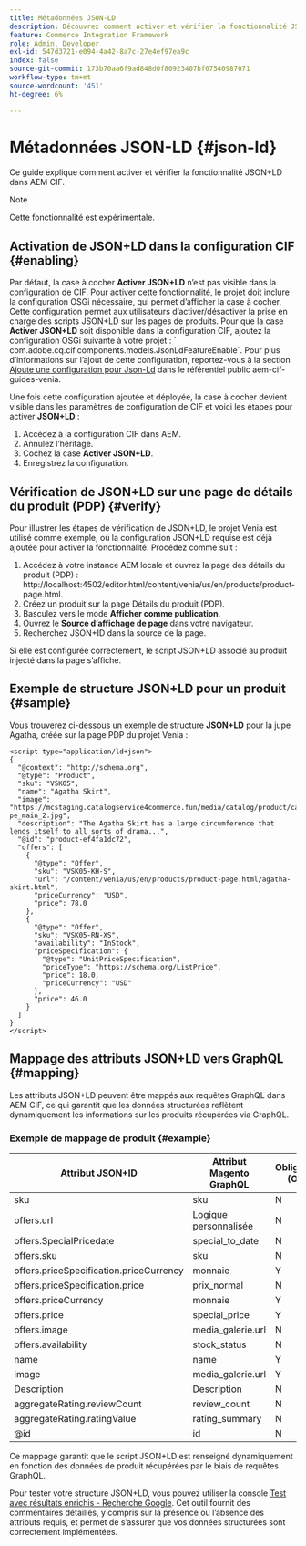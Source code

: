 ```yaml
---
title: Métadonnées JSON-LD
description: Découvrez comment activer et vérifier la fonctionnalité JSON+LD dans AEM CIF.
feature: Commerce Integration Framework
role: Admin, Developer
exl-id: 547d3721-e094-4a42-8a7c-27e4ef97ea9c
index: false
source-git-commit: 173b70aa6f9ad848d0f80923407bf07540987071
workflow-type: tm+mt
source-wordcount: '451'
ht-degree: 6%

---
```


# Métadonnées JSON-LD {#json-ld}

Ce guide explique comment activer et vérifier la fonctionnalité JSON+LD dans AEM CIF.

>[!NOTE]
>
> Cette fonctionnalité est expérimentale.

## Activation de JSON+LD dans la configuration CIF {#enabling}

Par défaut, la case à cocher **Activer JSON+LD** n’est pas visible dans la configuration de CIF. Pour activer cette fonctionnalité, le projet doit inclure la configuration OSGi nécessaire, qui permet d’afficher la case à cocher. Cette configuration permet aux utilisateurs d’activer/désactiver la prise en charge des scripts JSON+LD sur les pages de produits.
Pour que la case **Activer JSON+LD** soit disponible dans la configuration CIF, ajoutez la configuration OSGi suivante à votre projet : &grave;
com.adobe.cq.cif.components.models.JsonLdFeatureEnable&grave;.
Pour plus d’informations sur l’ajout de cette configuration, reportez-vous à la section [Ajoute une configuration pour Json-Ld](https://github.com/adobe/aem-cif-guides-venia/blob/main/ui.config/src/main/content/jcr_root/apps/venia/osgiconfig/config/com.adobe.cq.cif.components.models.JsonLdFeatureEnable.cfg.json) dans le référentiel public aem-cif-guides-venia.

Une fois cette configuration ajoutée et déployée, la case à cocher devient visible dans les paramètres de configuration de CIF et voici les étapes pour activer **JSON+LD** :

1. Accédez à la configuration CIF dans AEM.
1. Annulez l’héritage.
1. Cochez la case **Activer JSON+LD**.
1. Enregistrez la configuration.

## Vérification de JSON+LD sur une page de détails du produit (PDP) {#verify}

Pour illustrer les étapes de vérification de JSON+LD, le projet Venia est utilisé comme exemple, où la configuration JSON+LD requise est déjà ajoutée pour activer la fonctionnalité. Procédez comme suit :

1. Accédez à votre instance AEM locale et ouvrez la page des détails du produit (PDP) : http://localhost:4502/editor.html/content/venia/us/en/products/product-page.html.
1. Créez un produit sur la page Détails du produit (PDP).
1. Basculez vers le mode **Afficher comme publication**.
1. Ouvrez le **Source d’affichage de page** dans votre navigateur.
1. Recherchez JSON+ID dans la source de la page.

Si elle est configurée correctement, le script JSON+LD associé au produit injecté dans la page s’affiche.

## Exemple de structure JSON+LD pour un produit {#sample}

Vous trouverez ci-dessous un exemple de structure **JSON+LD** pour la jupe Agatha, créée sur la page PDP du projet Venia :

```
<script type="application/ld+json">
{
  "@context": "http://schema.org",
  "@type": "Product",
  "sku": "VSK05",
  "name": "Agatha Skirt",
  "image": "https://mcstaging.catalogservice4commerce.fun/media/catalog/product/cache/926ea6fc2ad48a7202ff4587b6c2768e/v/s/vsk05-pe_main_2.jpg",
  "description": "The Agatha Skirt has a large circumference that lends itself to all sorts of drama...",
  "@id": "product-ef4fa1dc72",
  "offers": [
    {
      "@type": "Offer",
      "sku": "VSK05-KH-S",
      "url": "/content/venia/us/en/products/product-page.html/agatha-skirt.html",
      "priceCurrency": "USD",
      "price": 78.0
    },
    {
      "@type": "Offer",
      "sku": "VSK05-RN-XS",
      "availability": "InStock",
      "priceSpecification": {
        "@type": "UnitPriceSpecification",
        "priceType": "https://schema.org/ListPrice",
        "price": 18.0,
        "priceCurrency": "USD"
      },
      "price": 46.0
    }
  ]
}
</script>
```

## Mappage des attributs JSON+LD vers GraphQL {#mapping}

Les attributs JSON+LD peuvent être mappés aux requêtes GraphQL dans AEM CIF, ce qui garantit que les données structurées reflètent dynamiquement les informations sur les produits récupérées via GraphQL.

### Exemple de mappage de produit {#example}

| Attribut JSON+ID | Attribut Magento GraphQL | Obligatoire (O/N) |
|---------------------------------|-------------------|---|
| sku | sku | N |
| offers.url | Logique personnalisée | N |
| offers.SpecialPricedate | special_to_date | N |
| offers.sku | sku | N |
| offers.priceSpecification.priceCurrency | monnaie | Y |
| offers.priceSpecification.price | prix_normal | N |
| offers.priceCurrency | monnaie | Y |
| offers.price | special_price | Y |
| offers.image | media_galerie.url | N |
| offers.availability | stock_status | N |
| name | name | Y |
| image | media_galerie.url | Y |
| Description | Description | N |
| aggregateRating.reviewCount | review_count | N |
| aggregateRating.ratingValue | rating_summary | N |
| @id | id | N |

Ce mappage garantit que le script JSON+LD est renseigné dynamiquement en fonction des données de produit récupérées par le biais de requêtes GraphQL.

Pour tester votre structure JSON+LD, vous pouvez utiliser la console [Test avec résultats enrichis - Recherche Google](https://search.google.com/test/rich-results/result?id=wtU3LVIEM8H7Aaf5qqK9qw). Cet outil fournit des commentaires détaillés, y compris sur la présence ou l’absence des attributs requis, et permet de s’assurer que vos données structurées sont correctement implémentées.
